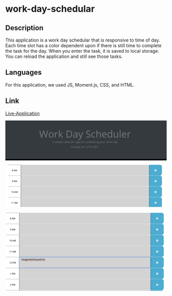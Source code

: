 # work-day-schedular

## Description

This application is a work day schedular that is responsive to time of day. Each time slot has a color dependent upon if there is still time to complete the task for the day. When you enter the task, it is saved to local storage. You can reload the application and still see those tasks. 

## Languages

For this application, we used JS, Moment.js, CSS, and HTML.

## Link

[Live-Application](https://fausnightm.github.io/work-day-schedular/)

![Image 1](assets/images/Image1.png)

![Image 2](assets/images/Image2.png)
